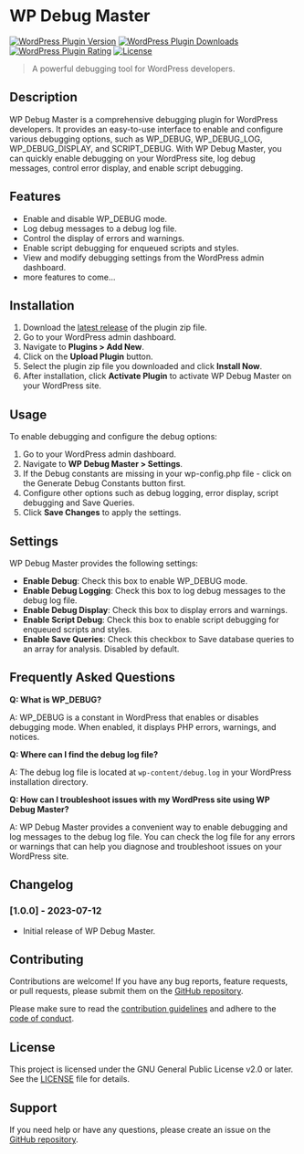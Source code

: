 # WP Debug Master

[![WordPress Plugin Version](https://img.shields.io/wordpress/plugin/v/wp-debug-master.svg)](https://wordpress.org/plugins/debug-master/)
[![WordPress Plugin Downloads](https://img.shields.io/wordpress/plugin/dt/wp-debug-master.svg)](https://wordpress.org/plugins/wp-debug-master/)
[![WordPress Plugin Rating](https://img.shields.io/wordpress/plugin/r/wp-debug-master.svg)](https://wordpress.org/plugins/wp-debug-master/)
[![License](https://img.shields.io/github/license/anatoliiskidkin/wp-debug-master.svg)](https://github.com/anatoliiskidkin/wp-debug-master/blob/master/LICENSE)

> A powerful debugging tool for WordPress developers.

## Description

WP Debug Master is a comprehensive debugging plugin for WordPress developers. It provides an easy-to-use interface to enable and configure various debugging options, such as WP_DEBUG, WP_DEBUG_LOG, WP_DEBUG_DISPLAY, and SCRIPT_DEBUG. With WP Debug Master, you can quickly enable debugging on your WordPress site, log debug messages, control error display, and enable script debugging.

## Features

- Enable and disable WP_DEBUG mode.
- Log debug messages to a debug log file.
- Control the display of errors and warnings.
- Enable script debugging for enqueued scripts and styles.
- View and modify debugging settings from the WordPress admin dashboard.
- more features to come...

## Installation

1. Download the [latest release](https://github.com/anatoliiskidkin/wp-debug-master/releases/latest) of the plugin zip file.
2. Go to your WordPress admin dashboard.
3. Navigate to **Plugins > Add New**.
4. Click on the **Upload Plugin** button.
5. Select the plugin zip file you downloaded and click **Install Now**.
6. After installation, click **Activate Plugin** to activate WP Debug Master on your WordPress site.

## Usage

To enable debugging and configure the debug options:

1. Go to your WordPress admin dashboard.
2. Navigate to **WP Debug Master > Settings**.
3. If the Debug constants are missing in your wp-config.php file - click on the Generate Debug Constants button first.
4. Configure other options such as debug logging, error display, script debugging and Save Queries.
5. Click **Save Changes** to apply the settings.

## Settings

WP Debug Master provides the following settings:

- **Enable Debug**: Check this box to enable WP_DEBUG mode.
- **Enable Debug Logging**: Check this box to log debug messages to the debug log file.
- **Enable Debug Display**: Check this box to display errors and warnings.
- **Enable Script Debug**: Check this box to enable script debugging for enqueued scripts and styles.
- **Enable Save Queries**: Check this checkbox to Save database queries to an array for analysis. Disabled by default.

## Frequently Asked Questions

**Q: What is WP_DEBUG?**

A: WP_DEBUG is a constant in WordPress that enables or disables debugging mode. When enabled, it displays PHP errors, warnings, and notices.

**Q: Where can I find the debug log file?**

A: The debug log file is located at `wp-content/debug.log` in your WordPress installation directory.

**Q: How can I troubleshoot issues with my WordPress site using WP Debug Master?**

A: WP Debug Master provides a convenient way to enable debugging and log messages to the debug log file. You can check the log file for any errors or warnings that can help you diagnose and troubleshoot issues on your WordPress site.

## Changelog

### [1.0.0] - 2023-07-12
- Initial release of WP Debug Master.


## Contributing

Contributions are welcome! If you have any bug reports, feature requests, or pull requests, please submit them on the [GitHub repository](https://github.com/anatoliiskidkin/wp-debug-master).

Please make sure to read the [contribution guidelines](CONTRIBUTING.md) and adhere to the [code of conduct](CODE_OF_CONDUCT.md).

## License

This project is licensed under the GNU General Public License v2.0 or later. See the [LICENSE](LICENSE) file for details.

## Support

If you need help or have any questions, please create an issue on the [GitHub repository](https://github.com/anatoliiskidkin/wp-debug-master/issues).
